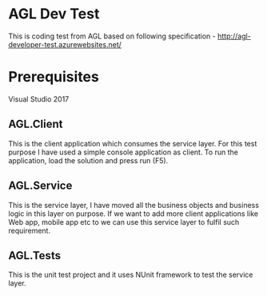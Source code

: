 # AGL Dev Test
This is coding test from AGL based on following specification - http://agl-developer-test.azurewebsites.net/

# Prerequisites

Visual Studio 2017

## AGL.Client
This is the client application which consumes the service layer. For this test purpose I have used a simple console
application as client. To run the application, load the solution and press run (F5).

## AGL.Service
This is the service layer, I have moved all the business objects and business logic in this layer on purpose. If we want to add more client applications like Web app, mobile app etc to 
we can use this service layer to fulfil such requirement.

## AGL.Tests
This is the unit test project and it uses NUnit framework to test the service layer. 